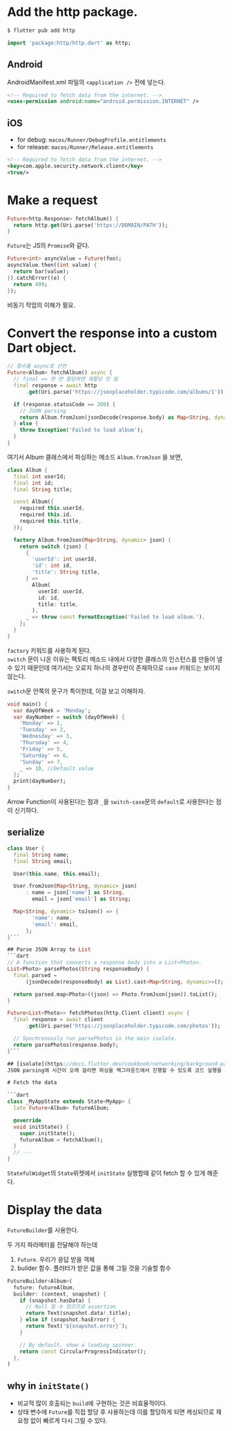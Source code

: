 # Add the http package.

```sh
$ flutter pub add http
```

```dart
import 'package:http/http.dart' as http;
```

## Android

AndroidManifest.xml 파일의 `<application />` 전에 넣는다.

```xml
<!-- Required to fetch data from the internet. -->
<uses-permission android:name="android.permission.INTERNET" />
```

## iOS

- for debug: `macos/Runner/DebugProfile.entitlements`
- for release: `macos/Runner/Release.entitlements`

```xml
<!-- Required to fetch data from the internet. -->
<key>com.apple.security.network.client</key>
<true/>
```

# Make a request

```dart
Future<http.Response> fetchAlbum() {
  return http.get(Uri.parse('https://DOMAIN/PATH'));
}
```

`Future`는 JS의 `Promise`와 같다.

```dart
Future<int> asyncValue = Future(foo);
asyncValue.then((int value) {
  return bar(value);
}).catchError((e) {
  return 499;
});
```

비동기 작업의 이해가 필요.

# Convert the response into a custom Dart object.

```dart
// 함수를 async로 선언
Future<Album> fetchAlbum() async {
  // final => 한 번 할당하면 재할당 안 됨
  final response = await http
      .get(Uri.parse('https://jsonplaceholder.typicode.com/albums/1'));

  if (response.statusCode == 200) {
    // JSON parsing
    return Album.fromJson(jsonDecode(response.body) as Map<String, dynamic>);
  } else {
    throw Exception('Failed to load album');
  }
}
```

여기서 Album 클래스에서 파싱하는 메소드 `Album.fromJson` 을 보면,

```dart
class Album {
  final int userId;
  final int id;
  final String title;

  const Album({
    required this.userId,
    required this.id,
    required this.title,
  });

  factory Album.fromJson(Map<String, dynamic> json) {
    return switch (json) {
      {
        'userId': int userId,
        'id': int id,
        'title': String title,
      } =>
        Album(
          userId: userId,
          id: id,
          title: title,
        ),
      _ => throw const FormatException('Failed to load album.'),
    };
  }
}
```

`factory` 키워드를 사용하게 된다.  
`switch` 문이 나온 이유는 팩토리 메소드 내에서 다양한 클래스의 인스턴스를 만들어 낼 수 있기 때문인데 여기서는 오로지 하나의 경우만이 존재하므로 `case` 키워드는 보이지 않는다.

`switch`문 안쪽의 문구가 특이한데, 이걸 보고 이해하자.

```dart
void main() {
  var dayOfWeek = 'Monday';
  var dayNumber = switch (dayOfWeek) {
    'Monday' => 1,
    'Tuesday' => 2,
    'Wednesday' => 3,
    'Thursday' => 4,
    'Friday' => 5,
    'Saturday' => 6,
    'Sunday' => 7,
    _ => 10, //Default value
  };
  print(dayNumber);
}
```

Arrow Function이 사용된다는 점과 `_`을 `switch-case`문의 `default`로 사용한다는 점이 신기하다.

## serialize

````dart
class User {
  final String name;
  final String email;

  User(this.name, this.email);

  User.fromJson(Map<String, dynamic> json)
      : name = json['name'] as String,
        email = json['email'] as String;

  Map<String, dynamic> toJson() => {
        'name': name,
        'email': email,
      };
}```

## Parse JSON Array to List
```dart
// A function that converts a response body into a List<Photo>.
List<Photo> parsePhotos(String responseBody) {
  final parsed =
      (jsonDecode(responseBody) as List).cast<Map<String, dynamic>>();

  return parsed.map<Photo>((json) => Photo.fromJson(json)).toList();
}

Future<List<Photo>> fetchPhotos(http.Client client) async {
  final response = await client
      .get(Uri.parse('https://jsonplaceholder.typicode.com/photos'));

  // Synchronously run parsePhotos in the main isolate.
  return parsePhotos(response.body);
}```

## [isolate](https://docs.flutter.dev/cookbook/networking/background-parsing)
JSON parsing에 시간이 오래 걸리면 파싱을 백그라운드에서 진행할 수 있도록 코드 실행을 분리시켜 주는 `compute`를 사용한다.

# Fetch the data

```dart
class _MyAppState extends State<MyApp> {
  late Future<Album> futureAlbum;

  @override
  void initState() {
    super.initState();
    futureAlbum = fetchAlbum();
  }
  // ···
}
````

`StatefulWidget`의 `State`위젯에서 `initState` 실행할때 같이 fetch 할 수 있게 해준다.

# Display the data

`FutureBuilder`를 사용한다.

두 가지 파라메터를 전달해야 하는데

1. `Future`. 우리가 응답 받을 객체
2. builder 함수. 플러터가 받은 값을 통해 그릴 것을 기술할 함수

```dart
FutureBuilder<Album>(
  future: futureAlbum,
  builder: (context, snapshot) {
    if (snapshot.hasData) {
      // Null 일 수 있으므로 assertion
      return Text(snapshot.data!.title);
    } else if (snapshot.hasError) {
      return Text('${snapshot.error}');
    }

    // By default, show a loading spinner.
    return const CircularProgressIndicator();
  },
)
```

## why in `initState()`

- 비교적 많이 호출되는 `build`에 구현하는 것은 비효율적이다.
- 상태 변수에 `Future`를 직접 할당 후 사용하는데 이를 할당하게 되면 캐싱되므로 재요청 없이 빠르게 다시 그릴 수 있다.

